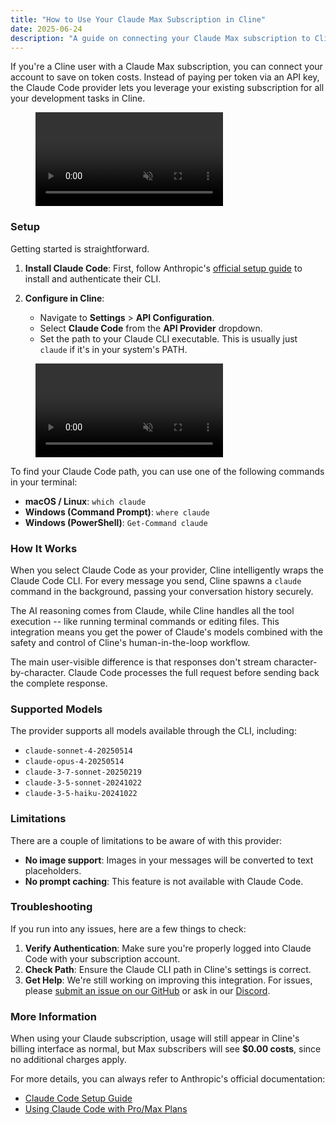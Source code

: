 ```yaml
---
title: "How to Use Your Claude Max Subscription in Cline"
date: 2025-06-24
description: "A guide on connecting your Claude Max subscription to Cline to save on token costs by using the Claude Code provider."
---
```


If you're a Cline user with a Claude Max subscription, you can connect your account to save on token costs. Instead of paying per token via an API key, the Claude Code provider lets you leverage your existing subscription for all your development tasks in Cline.

<figure>
  <video src="https://storage.googleapis.com/cline_public_images/docs/assets/claude-code-use-opus.mp4" autoplay loop muted playsinline></video>
</figure>

### Setup

Getting started is straightforward.

1.  **Install Claude Code**: First, follow Anthropic's [official setup guide](https://docs.anthropic.com/en/docs/claude-code/setup) to install and authenticate their CLI.

2.  **Configure in Cline**:
    - Navigate to **Settings** > **API Configuration**.
    - Select **Claude Code** from the **API Provider** dropdown.
    - Set the path to your Claude CLI executable. This is usually just `claude` if it's in your system's PATH.

<figure>
  <video src="https://storage.googleapis.com/cline_public_images/docs/assets/claude-code-setup.mp4" autoplay loop muted playsinline></video>
</figure>

To find your Claude Code path, you can use one of the following commands in your terminal:

*   **macOS / Linux**: `which claude`
*   **Windows (Command Prompt)**: `where claude`
*   **Windows (PowerShell)**: `Get-Command claude`

### How It Works

When you select Claude Code as your provider, Cline intelligently wraps the Claude Code CLI. For every message you send, Cline spawns a `claude` command in the background, passing your conversation history securely.

The AI reasoning comes from Claude, while Cline handles all the tool execution -- like running terminal commands or editing files. This integration means you get the power of Claude's models combined with the safety and control of Cline's human-in-the-loop workflow.

The main user-visible difference is that responses don't stream character-by-character. Claude Code processes the full request before sending back the complete response.

### Supported Models

The provider supports all models available through the CLI, including:

*   `claude-sonnet-4-20250514`
*   `claude-opus-4-20250514`
*   `claude-3-7-sonnet-20250219`
*   `claude-3-5-sonnet-20241022`
*   `claude-3-5-haiku-20241022`

### Limitations

There are a couple of limitations to be aware of with this provider:

*   **No image support**: Images in your messages will be converted to text placeholders.
*   **No prompt caching**: This feature is not available with Claude Code.

### Troubleshooting

If you run into any issues, here are a few things to check:

1.  **Verify Authentication**: Make sure you're properly logged into Claude Code with your subscription account.
2.  **Check Path**: Ensure the Claude CLI path in Cline's settings is correct.
3.  **Get Help**: We're still working on improving this integration. For issues, please [submit an issue on our GitHub](https://github.com/cline/cline/issues) or ask in our [Discord](https://discord.gg/cline).

### More Information

When using your Claude subscription, usage will still appear in Cline's billing interface as normal, but Max subscribers will see **$0.00 costs**, since no additional charges apply.

For more details, you can always refer to Anthropic's official documentation:

*   [Claude Code Setup Guide](https://docs.anthropic.com/en/docs/claude-code/setup)
*   [Using Claude Code with Pro/Max Plans](https://support.anthropic.com/en/articles/11145838-using-claude-code-with-your-pro-or-max-plan)
